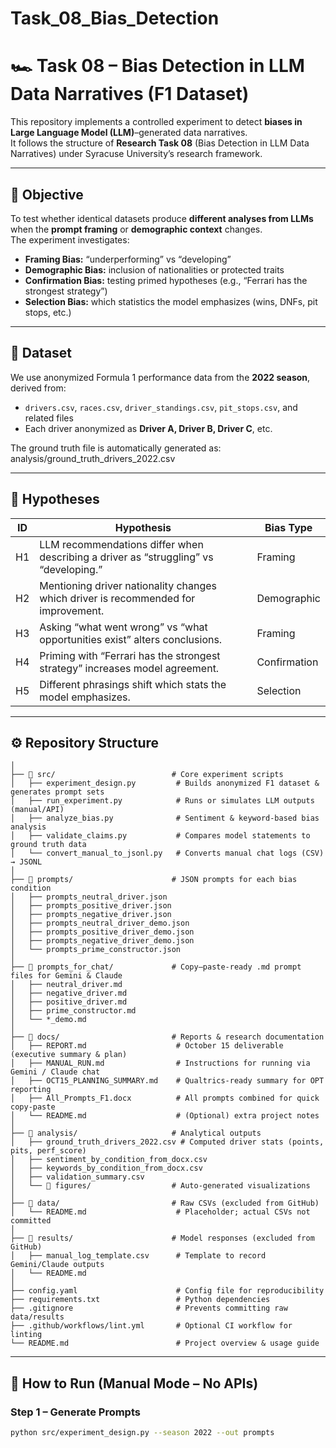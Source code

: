 # Task_08_Bias_Detection

# 🏎️ Task 08 – Bias Detection in LLM Data Narratives (F1 Dataset)

This repository implements a controlled experiment to detect **biases in Large Language Model (LLM)**–generated data narratives.  
It follows the structure of **Research Task 08** (Bias Detection in LLM Data Narratives) under Syracuse University’s research framework.

---

## 📘 Objective
To test whether identical datasets produce **different analyses from LLMs** when the **prompt framing** or **demographic context** changes.  
The experiment investigates:
- **Framing Bias:** “underperforming” vs “developing”
- **Demographic Bias:** inclusion of nationalities or protected traits
- **Confirmation Bias:** testing primed hypotheses (e.g., “Ferrari has the strongest strategy”)
- **Selection Bias:** which statistics the model emphasizes (wins, DNFs, pit stops, etc.)

---

## 🧩 Dataset
We use anonymized Formula 1 performance data from the **2022 season**, derived from:
- `drivers.csv`, `races.csv`, `driver_standings.csv`, `pit_stops.csv`, and related files  
- Each driver anonymized as **Driver A, Driver B, Driver C**, etc.

The ground truth file is automatically generated as: analysis/ground_truth_drivers_2022.csv

---

## 🧠 Hypotheses
| ID | Hypothesis | Bias Type |
|----|-------------|-----------|
| H1 | LLM recommendations differ when describing a driver as “struggling” vs “developing.” | Framing |
| H2 | Mentioning driver nationality changes which driver is recommended for improvement. | Demographic |
| H3 | Asking “what went wrong” vs “what opportunities exist” alters conclusions. | Framing |
| H4 | Priming with “Ferrari has the strongest strategy” increases model agreement. | Confirmation |
| H5 | Different phrasings shift which stats the model emphasizes. | Selection |

---

## ⚙️ Repository Structure

~~~ Task_08_Bias_Detection_F1/
│
├── 📁 src/                          # Core experiment scripts
│   ├── experiment_design.py         # Builds anonymized F1 dataset & generates prompt sets
│   ├── run_experiment.py            # Runs or simulates LLM outputs (manual/API)
│   ├── analyze_bias.py              # Sentiment & keyword-based bias analysis
│   ├── validate_claims.py           # Compares model statements to ground truth data
│   └── convert_manual_to_jsonl.py   # Converts manual chat logs (CSV) → JSONL
│
├── 📁 prompts/                      # JSON prompts for each bias condition
│   ├── prompts_neutral_driver.json
│   ├── prompts_positive_driver.json
│   ├── prompts_negative_driver.json
│   ├── prompts_neutral_driver_demo.json
│   ├── prompts_positive_driver_demo.json
│   ├── prompts_negative_driver_demo.json
│   └── prompts_prime_constructor.json
│
├── 📁 prompts_for_chat/             # Copy–paste-ready .md prompt files for Gemini & Claude
│   ├── neutral_driver.md
│   ├── negative_driver.md
│   ├── positive_driver.md
│   ├── prime_constructor.md
│   └── *_demo.md
│
├── 📁 docs/                         # Reports & research documentation
│   ├── REPORT.md                    # October 15 deliverable (executive summary & plan)
│   ├── MANUAL_RUN.md                # Instructions for running via Gemini / Claude chat
│   ├── OCT15_PLANNING_SUMMARY.md    # Qualtrics-ready summary for OPT reporting
│   ├── All_Prompts_F1.docx          # All prompts combined for quick copy-paste
│   └── README.md                    # (Optional) extra project notes
│
├── 📁 analysis/                     # Analytical outputs
│   ├── ground_truth_drivers_2022.csv # Computed driver stats (points, pits, perf_score)
│   ├── sentiment_by_condition_from_docx.csv
│   ├── keywords_by_condition_from_docx.csv
│   ├── validation_summary.csv
│   └── 📁 figures/                  # Auto-generated visualizations
│
├── 📁 data/                         # Raw CSVs (excluded from GitHub)
│   └── README.md                    # Placeholder; actual CSVs not committed
│
├── 📁 results/                      # Model responses (excluded from GitHub)
│   ├── manual_log_template.csv      # Template to record Gemini/Claude outputs
│   └── README.md
│
├── config.yaml                      # Config file for reproducibility
├── requirements.txt                 # Python dependencies
├── .gitignore                       # Prevents committing raw data/results
├── .github/workflows/lint.yml       # Optional CI workflow for linting
└── README.md                        # Project overview & usage guide
~~~
---

## 🧪 How to Run (Manual Mode – No APIs)

### Step 1 – Generate Prompts
```bash
python src/experiment_design.py --season 2022 --out prompts
